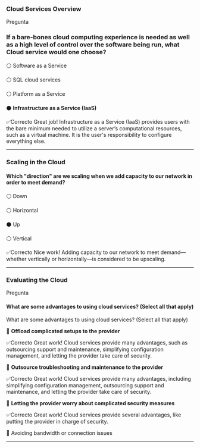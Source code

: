 ### Cloud Services Overview
Pregunta

### If a bare-bones cloud computing experience is needed as well as a high level of control over the software being run, what Cloud service would one choose?


⚪ Software as a Service


⚪ SQL cloud services


⚪ Platform as a Service


⚫ **Infrastructure as a Service (IaaS)**

✅Correcto
Great job! Infrastructure as a Service (IaaS) provides users with the bare minimum needed to utilize a server’s computational resources, such as a virtual machine. It is the user's responsibility to configure everything else.

---
### Scaling in the Cloud
#### Which "direction" are we scaling when we add capacity to our network in order to meet demand?


⚪ Down


⚪ Horizontal


⚫ Up


⚪ Vertical

✅Correcto
Nice work! Adding capacity to our network to meet demand—whether vertically or horizontally—is considered to be upscaling.

---
### Evaluating the Cloud
Pregunta

#### What are some advantages to using cloud services? (Select all that apply)


What are some advantages to using cloud services? (Select all that apply)


🔳 **Offload complicated setups to the provider**

✅Correcto
Great work! Cloud services provide many advantages, such as outsourcing support and maintenance, simplifying configuration management, and letting the provider take care of security.


🔳 **Outsource troubleshooting and maintenance to the provider**

✅Correcto
Great work! Cloud services provide many advantages, including simplifying configuration management, outsourcing support and maintenance, and letting the provider take care of security.


🔳 **Letting the provider worry about complicated security measures**

✅Correcto
Great work! Cloud services provide several advantages, like putting the provider in charge of security.


🔲 Avoiding bandwidth or connection issues

---

